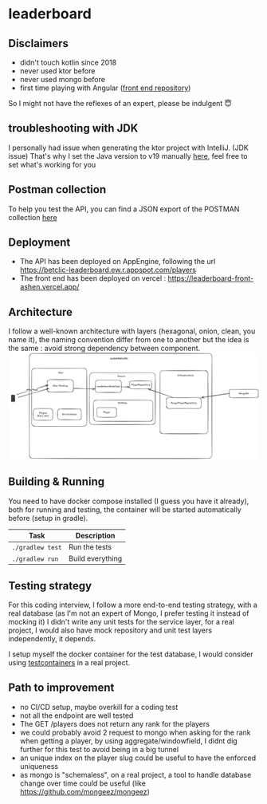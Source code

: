 # leaderboard

## Disclaimers
- didn't touch kotlin since 2018 
- never used ktor before
- never used mongo before
- first time playing with Angular ([front end repository](https://github.com/alexduhem/leaderboard-front))

So I might not have the reflexes of an expert, please be indulgent 😇

## troubleshooting with JDK
I personally had issue when generating the ktor project with IntelliJ. (JDK issue)
That's why I set the Java version to v19 manually [here](https://github.com/alexduhem/leaderboard/blob/7ae6f7f6bee735671cae9a08c1658fc3d71e4e32/build.gradle.kts#L29), feel free to set what's working for you

## Postman collection
To help you test the API, you can find a JSON export of the POSTMAN collection [here](./Learderboard.postman_collection.json
)

## Deployment
- The API has been deployed on AppEngine, following the url https://betclic-leaderboard.ew.r.appspot.com/players
- The front end has been deployed on vercel : https://leaderboard-front-ashen.vercel.app/

## Architecture
I follow a well-known architecture with layers (hexagonal, onion, clean, you name it), 
the naming convention differ from one to another but the idea is the same : avoid strong dependency between component.
![architecture](leaderboard-architecture.png "Leaderboard Architecture")

## Building & Running
You need to have docker compose installed (I guess you have it already), both for running and testing, the container
will be started automatically before (setup in gradle).


| Task             | Description                                                          |
|------------------|----------------------------------------------------------------------|
| `./gradlew test` | Run the tests                                                        |
| `./gradlew run`  | Build everything                                                     |

## Testing strategy
For this coding interview, I follow a more end-to-end testing strategy, with a real database (as I'm not an expert of Mongo, I prefer testing it instead of mocking it)
I didn't write any unit tests for the service layer, for a real project, I would also have mock repository and unit test layers independently, it depends.

I setup myself the docker container for the test database, I would consider using [testcontainers](https://testcontainers.com/) in a real project.

## Path to improvement
- no CI/CD setup, maybe overkill for a coding test
- not all the endpoint are well tested
- The GET /players does not return any rank for the players
- we could probably avoid 2 request to mongo when asking for the rank when getting a player, by using aggregate/windowfield, I didnt dig further for this test to avoid being in a big tunnel
- an unique index  on the player slug could be useful to have the enforced uniqueness 
- as mongo is "schemaless", on a real project, a tool to handle database change over time could be useful (like https://github.com/mongeez/mongeez) 
